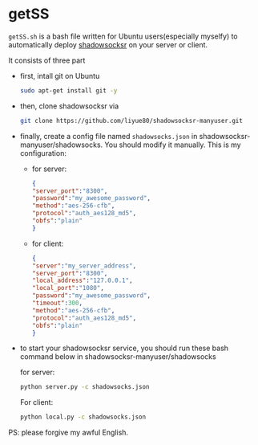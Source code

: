 # getSS

`getSS.sh` is a bash file written for Ubuntu users(especially myselfy) to automatically deploy [shadowsocksr](https://github.com/liyue80/shadowsocksr-manyuser) on your server or client.

It consists of three part
-   first, intall git on Ubuntu

    ```bash
    sudo apt-get install git -y
    ```

-   then, clone shadowsocksr via

    ```bash 
    git clone https://github.com/liyue80/shadowsocksr-manyuser.git
    ```

-   finally, create a config file named `shadowsocks.json` in shadowsocksr-manyuser/shadowsocks. You should modify it manually. This is my configuration:
    -   for server:
        ```json
        {
        "server_port":"8300",
        "password":"my_awesome_password",   
        "method":"aes-256-cfb",
        "protocol":"auth_aes128_md5",
        "obfs":"plain"
        }
        ```
    -   for client:
        ```json
        {
        "server":"my_server_address",
        "server_port":"8300",
        "local_address":"127.0.0.1",
        "local_port":"1080",
        "password":"my_awesome_password",  
        "timeout":300,
        "method":"aes-256-cfb",
        "protocol":"auth_aes128_md5",
        "obfs":"plain"
        }
        ```

-   to start your shadowsocksr service, you should run these bash command below in shadowsocksr-manyuser/shadowsocks
    
    for server:
    ```bash
    python server.py -c shadowsocks.json
    ```
    For client:
    ```bash
    python local.py -c shadowsocks.json
    ```
    


PS: please forgive my awful English.